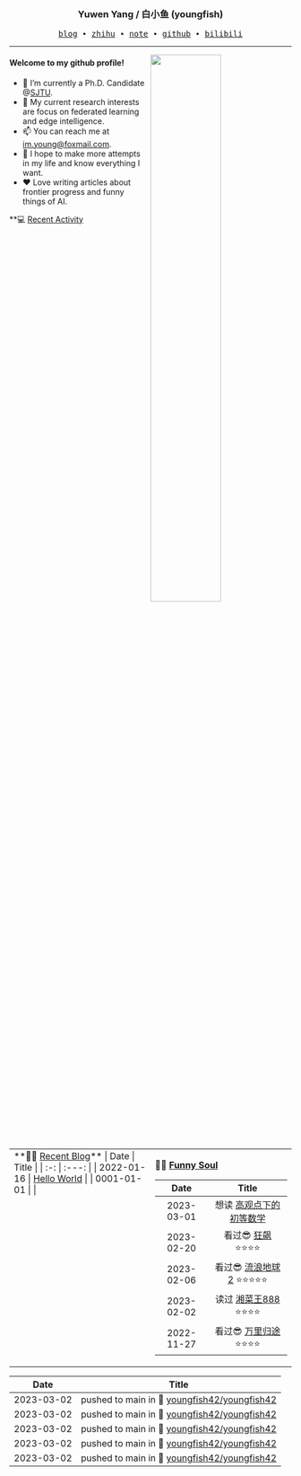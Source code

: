 <h3 align="center"> Yuwen Yang / 白小鱼 (youngfish) </h3>

<p align="center">
  <samp>
    <a href="https://youngfish42.github.io/">blog</a> ∙
    <a href="https://www.zhihu.com/people/youngfish42">zhihu</a> ∙
    <a href="https://youngfish42.github.io/note">note</a> ∙
    <a href="https://github.com/youngfish42">github</a> ∙ 
    <a href="https://space.bilibili.com/38135278">bilibili</a>
  </samp>
</p>



---

<img align="right" src="https://github-readme-stats.vercel.app/api?username=youngfish42&show_icons=true&hide_border=true&theme=swift" width="50%">


#### Welcome to my github profile!
<!-- languages:start -->
<!-- prettier-ignore-start -->
<!-- markdownlint-disable -->

- 🔭 I’m currently a Ph.D. Candidate @[SJTU](https://www.sjtu.edu.cn/).
- 🌱 My current research interests are focus on federated learning and edge intelligence.
- 📫 You can reach me at [im.young@foxmail.com](mailto:im.young@foxmail.com).
- 🎨 I hope to make more attempts in my life and know everything I want.
- ❤️ Love writing articles about frontier progress and funny things of AI.



<!-- markdownlint-restore -->
<!-- prettier-ignore-end -->
<!-- languages:end -->

<table width="100%" align="center" padding="0" margin="0">
<tr>
<td valign="top" width="50%">
**🤹‍♀️ <a href="https://youngfish42.github.io/" target="_blank">Recent Blog</a>**
<!-- START_SECTION:blog -->
| Date | Title |
| :-: | :---: |
| 2022-01-16 | <a href='https://youngfish42.github.io/posts/hello-world/' target='_blank'>Hello World</a> |
| 0001-01-01 | <a href='https://youngfish42.github.io/posts/test/' target='_blank'></a> |
<!-- END_SECTION:blog -->

</td>
<td valign="top" width="50%">

**🤾‍♂️ <a href="https://www.douban.com/people/187848884/" target="_blank">Funny Soul</a>**

<!-- START_SECTION:douban -->
| Date | Title |
| :-: | :---: |
| 2023-03-01 | 想读 <a href='https://book.douban.com/subject/3249247/' target='_blank'>高观点下的初等数学</a>  |
| 2023-02-20 | 看过😎 <a href='http://movie.douban.com/subject/35465232/' target='_blank'>狂飙</a> ⭐⭐⭐⭐ |
| 2023-02-06 | 看过😎 <a href='http://movie.douban.com/subject/35267208/' target='_blank'>流浪地球2</a> ⭐⭐⭐⭐⭐ |
| 2023-02-02 | 读过 <a href='https://book.douban.com/subject/4833149/' target='_blank'>湘菜王888</a> ⭐⭐⭐⭐ |
| 2022-11-27 | 看过😎 <a href='http://movie.douban.com/subject/26654184/' target='_blank'>万里归途</a> ⭐⭐⭐⭐ |
<!-- END_SECTION:douban -->

</td>
</tr>

**💻 <a href="https://github.com/youngfish42" target="_blank">Recent Activity</a>
<!-- START_SECTION:github -->
| Date | Title |
| :-: | :---: |
| 2023-03-02 | pushed to main in 📌 [youngfish42/youngfish42](https://github.com/youngfish42/youngfish42/compare/49f2db9398...36d84ad18a) |
| 2023-03-02 | pushed to main in 📌 [youngfish42/youngfish42](https://github.com/youngfish42/youngfish42/compare/51467d1c63...49f2db9398) |
| 2023-03-02 | pushed to main in 📌 [youngfish42/youngfish42](https://github.com/youngfish42/youngfish42/compare/d3d7df6cf6...51467d1c63) |
| 2023-03-02 | pushed to main in 📌 [youngfish42/youngfish42](https://github.com/youngfish42/youngfish42/compare/ce21fd0520...d3d7df6cf6) |
| 2023-03-02 | pushed to main in 📌 [youngfish42/youngfish42](https://github.com/youngfish42/youngfish42/compare/89502fb39d...ce21fd0520) |
<!-- END_SECTION:github -->

</table>
